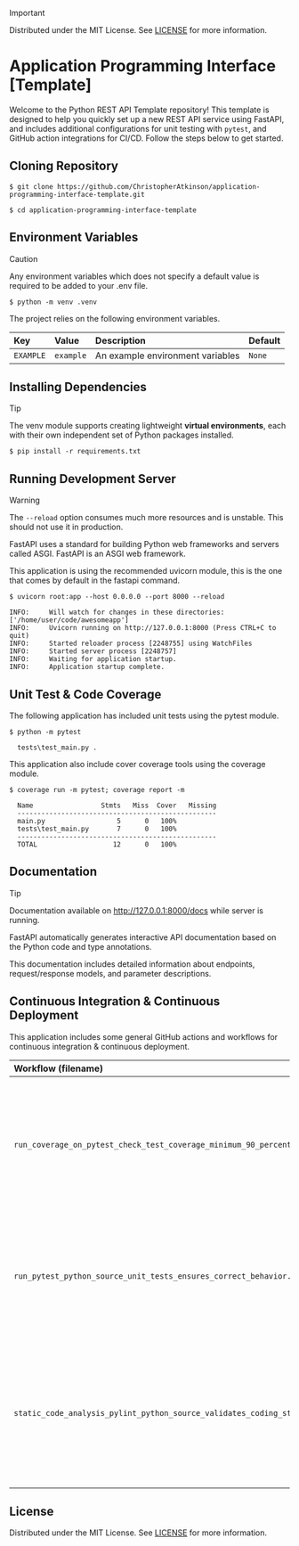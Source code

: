 > [!IMPORTANT]
> Distributed under the MIT License. See [LICENSE](LICENSE) for more information.

# Application Programming Interface [Template]

Welcome to the Python REST API Template repository! This template is designed to help you quickly set up a new REST API service using FastAPI, and includes additional configurations for unit testing with `pytest`, and GitHub action integrations for CI/CD. Follow the steps below to get started.

## Cloning Repository

```console
$ git clone https://github.com/ChristopherAtkinson/application-programming-interface-template.git
```

```console
$ cd application-programming-interface-template
```

## Environment Variables

> [!CAUTION]
> Any environment variables which does not specify a default value is required to be added to your .env file.

```console
$ python -m venv .venv
```

The project relies on the following environment variables. 

| Key       | Value     | Description                      | Default |
|:----------|:----------|:---------------------------------|:--------|
| `EXAMPLE` | `example` | An example environment variables | `None`  |

## Installing Dependencies

> [!TIP]
> The venv module supports creating lightweight **virtual environments**, each with their own independent set of Python packages installed.

```console
$ pip install -r requirements.txt
```

## Running Development Server

> [!WARNING]
> The ```--reload``` option consumes much more resources and is unstable. This should not use it in production.

FastAPI uses a standard for building Python web frameworks and servers called ASGI. FastAPI is an ASGI web framework.

This application is using the recommended uvicorn module, this is the one that comes by default in the fastapi command.

```console
$ uvicorn root:app --host 0.0.0.0 --port 8000 --reload

INFO:     Will watch for changes in these directories: ['/home/user/code/awesomeapp']
INFO:     Uvicorn running on http://127.0.0.1:8000 (Press CTRL+C to quit)
INFO:     Started reloader process [2248755] using WatchFiles
INFO:     Started server process [2248757]
INFO:     Waiting for application startup.
INFO:     Application startup complete.
```

## Unit Test & Code Coverage 

The following application has included unit tests using the pytest module. 

```console
$ python -m pytest

  tests\test_main.py . 
```

This application also include cover coverage tools using the coverage module.

```console
$ coverage run -m pytest; coverage report -m

  Name                 Stmts   Miss  Cover   Missing
  --------------------------------------------------
  main.py                  5      0   100%
  tests\test_main.py       7      0   100%
  --------------------------------------------------
  TOTAL                   12      0   100%
```

## Documentation

> [!TIP]
> Documentation available on http://127.0.0.1:8000/docs while server is running.

FastAPI automatically generates interactive API documentation based on the Python code and type annotations. 

This documentation includes detailed information about endpoints, request/response models, and parameter descriptions.

## Continuous Integration & Continuous Deployment

This application includes some general GitHub actions and workflows for continuous integration & continuous deployment.

| Workflow (filename)                                                         | Description                                                                                                                                                      |
|:----------------------------------------------------------------------------|:-----------------------------------------------------------------------------------------------------------------------------------------------------------------|
| `run_coverage_on_pytest_check_test_coverage_minimum_90_percent.yaml`        | Executes coverage to ensure test coverage meets a minimum threshold of 90%, validating comprehensive testing of Python code.                                     |
| `run_pytest_python_source_unit_tests_ensures_correct_behavior.yaml`         | Executes pytest on Python source code, running unit tests to verify expected behaviors and ensure code functionality correctness.                                |
| `static_code_analysis_pylint_python_source_validates_coding_standards.yaml` | Uses Pylint to perform static code analysis on Python source code, ensuring adherence to coding standards and identifying potential errors and style violations. |

## License

Distributed under the MIT License. See [LICENSE](LICENSE) for more information.